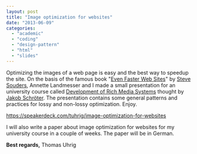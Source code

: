 ```yaml
---
layout: post
title: "Image optimization for websites"
date: "2013-06-09"
categories: 
  - "academic"
  - "coding"
  - "design-pattern"
  - "html"
  - "slides"
---
```


Optimizing the images of a web page is easy and the best way to speedup the site. On the basis of the famous book "[Even Faster Web Sites](http://www.amazon.com/dp/0596522304?tag=stevsoud-20&camp=213381&creative=390973&linkCode=as4&creativeASIN=0596522304&adid=09TZDJ7Z5GDMJPAM6XC6&)" by [Steve Souders](http://www.stevesouders.com/), Annette Landmesser and I made a small presentation for an university course called [Development of Rich Media Systems](https://www.hdm-stuttgart.de/vorlesung_detail?vorlid=4800544) thought by [Jakob Schröter](http://www.xing.com/profile/Jakob_Schroeter). The presentation contains some general patterns and practices for lossy and non-lossy optimization. Enjoy.

https://speakerdeck.com/tuhrig/image-optimization-for-websites

I will also write a paper about image optimization for websites for my university course in a couple of weeks. The paper will be in German.

**Best regards,** Thomas Uhrig
